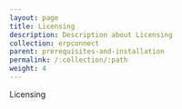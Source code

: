 ```yaml
---
layout: page
title: Licensing
description: Description about Licensing
collection: erpconnect
parent: prerequisites-and-installation
permalink: /:collection/:path
weight: 4
---
```


Licensing